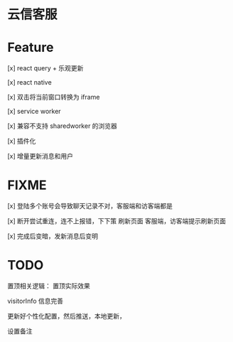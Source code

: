 # 云信客服

# Feature

[x] react query + 乐观更新

[x] react native

[x] 双击将当前窗口转换为 iframe

[x] service worker

[x] 兼容不支持 sharedworker 的浏览器

[x] 插件化

[x] 增量更新消息和用户

# FIXME

[x] 登陆多个账号会导致聊天记录不对，客服端和访客端都是

[x] 断开尝试重连，连不上报错，下下策 刷新页面 客服端，访客端提示刷新页面

[x] 完成后变暗，发新消息后变明

# TODO

置顶相关逻辑： 置顶实际效果

visitorInfo 信息完善

更新好个性化配置，然后推送，本地更新，

设置备注
